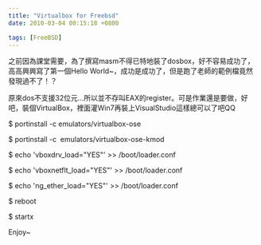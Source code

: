 ```yaml
---
title: "Virtualbox for Freebsd"
date: 2010-03-04 00:15:18 +0800

tags: [FreeBSD]
---
```

<p>之前因為課堂需要，為了撰寫masm不得已特地裝了dosbox，好不容易成功了，高高興興寫了第一個Hello World~，成功是成功了，但是跑了老師的範例檔竟然發現過不了！？</p><p>原來dos不支援32位元...所以並不存叫EAX的register。可是作業還是要做，好吧，裝個VirtualBox，裡面灌Win7再裝上VisualStudio這樣總可以了吧QQ</p><p>$ portinstall -c emulators/virtualbox-ose<span class="postbody"></span></p><p><span class="postbody">$ portinstall -c&nbsp; </span>emulators/virtualbox-ose-kmod<span class="postbody"></span></p><p><span class="postbody">$ echo 'vboxdrv_load="YES"' &gt;&gt; /boot/loader.conf</span><span class="postbody"><span style="display: none;">o8n#Yi�^2I</span></span></p><p><span class="postbody">$ echo 'vboxnetflt_load="YES"' &gt;&gt; /boot/loader.conf</span><span class="postbody"><span style="display: none;">F#W,|ZBu6J2i</span></span><span class="postbody"></span></p><p><span class="postbody">$ echo 'ng_ether_load="YES"' &gt;&gt; /boot/loader.conf</span></p><p><span class="postbody">$ reboot</span></p><p><span class="postbody">$ startx</span></p><p><span class="postbody">Enjoy~<br /></span></p>
